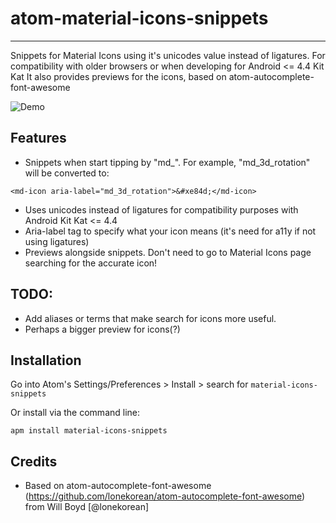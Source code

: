 # atom-material-icons-snippets
---

Snippets for Material Icons using it's unicodes value instead of ligatures. For compatibility with older browsers or when developing for Android  <= 4.4 Kit Kat
It also provides previews for the icons, based on atom-autocomplete-font-awesome

![Demo](https://user-images.githubusercontent.com/1245573/35697669-e38c0f8c-0758-11e8-912a-782bb257bb6d.gif)

## Features


- Snippets when start tipping by "md_". For example, "md_3d_rotation" will be converted to:
```
<md-icon aria-label="md_3d_rotation">&#xe84d;</md-icon>
```
- Uses unicodes instead of ligatures for compatibility purposes with Android Kit Kat <= 4.4
- Aria-label tag to specify what your icon means (it's need for a11y if not using ligatures)
- Previews alongside snippets. Don't need to go to Material Icons page searching for the accurate icon!

## TODO:
- Add aliases or terms that make search for icons more useful.
- Perhaps a bigger preview for icons(?)


## Installation

Go into Atom's Settings/Preferences &gt; Install &gt; search for `material-icons-snippets`

Or install via the command line:

```
apm install material-icons-snippets
```

## Credits
* Based on atom-autocomplete-font-awesome (https://github.com/lonekorean/atom-autocomplete-font-awesome) from Will Boyd [@lonekorean]
